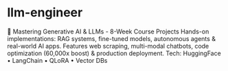 # llm-engineer
🤖 Mastering Generative AI &amp; LLMs - 8-Week Course Projects Hands-on implementations: RAG systems, fine-tuned models, autonomous agents &amp; real-world AI apps. Features web scraping, multi-modal chatbots, code optimization (60,000x boost) &amp; production deployment. Tech: HuggingFace • LangChain • QLoRA • Vector DBs
